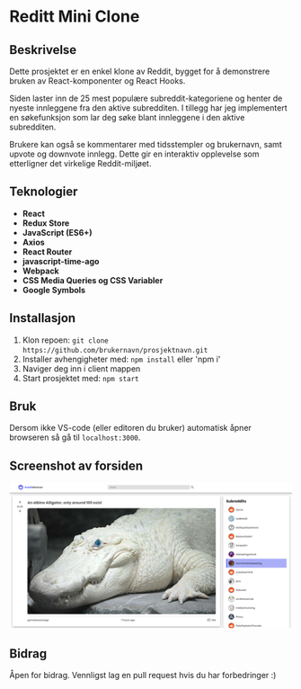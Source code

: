 # Reditt Mini Clone

## Beskrivelse
Dette prosjektet er en enkel klone av Reddit, bygget for å demonstrere bruken av React-komponenter og React Hooks.

Siden laster inn de 25 mest populære subreddit-kategoriene og henter de nyeste innleggene fra den aktive subredditen. I tillegg har jeg implementert en søkefunksjon som lar deg søke blant innleggene i den aktive subredditen.

Brukere kan også se kommentarer med tidsstempler og brukernavn, samt upvote og downvote innlegg. Dette gir en interaktiv opplevelse som etterligner det virkelige Reddit-miljøet.

## Teknologier
- **React**
- **Redux Store**
- **JavaScript (ES6+)**
- **Axios**
- **React Router**
- **javascript-time-ago**
- **Webpack**
- **CSS Media Queries og CSS Variabler**
- **Google Symbols**

## Installasjon
1. Klon repoen: `git clone https://github.com/brukernavn/prosjektnavn.git`
2. Installer avhengigheter med: `npm install` eller 'npm i'
3. Naviger deg inn i client mappen
4. Start prosjektet med: `npm start`

## Bruk
Dersom ikke VS-code (eller editoren du bruker) automatisk åpner browseren så gå til `localhost:3000`.

## Screenshot av forsiden
![Forside av prosjektet](images/minireddit_2.png)

## Bidrag
Åpen for bidrag. Vennligst lag en pull request hvis du har forbedringer :)
